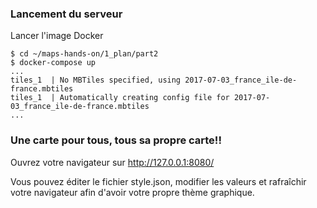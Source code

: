 ### Lancement du serveur
Lancer l'image Docker
```
$ cd ~/maps-hands-on/1_plan/part2
$ docker-compose up
...
tiles_1  | No MBTiles specified, using 2017-07-03_france_ile-de-france.mbtiles
tiles_1  | Automatically creating config file for 2017-07-03_france_ile-de-france.mbtiles
...
```

### Une carte pour tous, tous sa propre carte!!
Ouvrez votre navigateur sur http://127.0.0.1:8080/

Vous pouvez éditer le fichier style.json, modifier les valeurs et rafraîchir votre navigateur afin d'avoir votre propre thème graphique.
